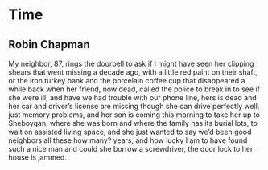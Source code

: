 # Time
## Robin Chapman
My neighbor, 87, rings the doorbell to ask
if I might have seen her clipping shears
that went missing a decade ago,
with a little red paint on their shaft,
or the iron turkey bank and the porcelain
coffee cup that disappeared a while back
when her friend, now dead, called the police
to break in to see if she were ill, and have we
had trouble with our phone line, hers
is dead and her car and driver’s license
are missing though she can drive perfectly
well, just memory problems, and her son
is coming this morning to take her up
to Sheboygan, where she was born
and where the family has its burial lots,
to wait on assisted living space, and she
just wanted to say we’d been good neighbors
all these how many? years, and how lucky
I am to have found such a nice man
and could she borrow a screwdriver,
the door lock to her house is jammed.